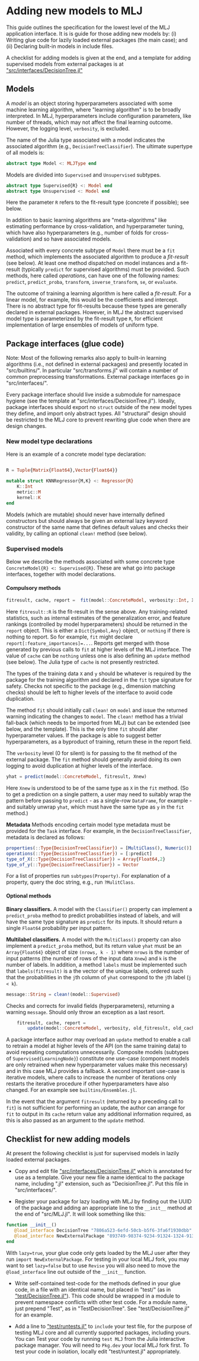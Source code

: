 # Adding new models to MLJ

This guide outlines the specification for the lowest level of the MLJ
application interface. It is is guide for those adding new models by:
(i) Writing glue code for lazily loaded external packages (the main
case); and (ii) Declaring built-in models in include files.

A checklist for adding models is given at the end, and a template for
adding supervised models from external packages is at
["src/interfaces/DecisionTree.jl"](../src/interfaces/DecisionTree.jl)


<!-- ### MLJ types -->

<!-- Every type introduced the core MLJ package should be a subtype of: -->

<!-- ``` -->
<!-- abstract type MLJType end -->
<!-- ``` -->

<!-- The Julia `show` method is informatively overloaded for this -->
<!-- type. Variable bindings declared with `@constant` "register" the -->
<!-- binding, which is reflected in the output of `show`. -->


## Models

A *model* is an object storing hyperparameters associated with some
machine learning algorithm, where "learning algorithm" is to be
broadly interpreted.  In MLJ, hyperparameters include configuration
parameters, like number of threads, which may not affect the final
learning outcome.  However, the logging level, `verbosity`, is
excluded.

The name of the Julia type associated with a model indicates the
associated algorithm (e.g., `DecisionTreeClassifier`). The ultimate
supertype of all models is:

````julia
abstract type Model <: MLJType end 
````

Models are divided into `Supervised` and `Unsupervised` subtypes. 

````julia
abstract type Supervised{R} <: Model end
abstract type Unsupervised <: Model end
````

Here the parameter `R` refers to the fit-result type (concrete if
possible); see below.

In addition to basic learning algorithms are "meta-algorithms" like
estimating performance by cross-validation, and hyperparameter tuning,
which have also hyperparameters (e.g., number of folds for
cross-validation) and so have associated models.

Associated with every concrete subtype of `Model` there must be a
`fit` method, which implements the associated algorithm to produce a
*fit-result* (see below). At least one method dispatched on model
instances and a fit-result (typically `predict` for supervised
algorithms) must be provided. Such methods, here called *operations*,
can have one of the following names: `predict`, `predict_proba`,
`transform`, `inverse_transform`, `se`, or `evaluate`.

The outcome of training a learning algorithm is here called a
*fit-result*. For a linear model, for example, this would be the
coefficients and intercept.  There is no abstract type for fit-results
because these types are generally declared in external
packages. However, in MLJ the abstract supervised model type is
parameterized by the fit-result type `R`, for efficient implementation
of large ensembles of models of uniform type.


## Package interfaces (glue code)

Note: Most of the following remarks also apply to built-in learning
algorithms (i.e., not defined in external packages) and presently
located in "src/builtins/". In particular "src/transforms.jl" will
contain a number of common preprocessing transformations. External
package interfaces go in "src/interfaces/".

Every package interface should live inside a submodule for namespace
hygiene (see the template at
"src/interfaces/DecisionTree.jl"). Ideally, package interfaces should
export no `struct` outside of the new model types they define, and
import only abstract types. All "structural" design should be
restricted to the MLJ core to prevent rewriting glue code when there
are design changes.

### New model type declarations

Here is an example of a concrete model type declaration:

````julia

R = Tuple{Matrix{Float64},Vector{Float64}}

mutable struct KNNRegressor{M,K} <: Regressor{R}
    K::Int          
    metric::M
    kernel::K
end

````

Models (which are mutable) should never have internally defined
constructors but should always be given an external lazy keyword
constructor of the same name that defines default values and checks
their validity, by calling an optional `clean!` method (see below).


### Supervised models

Below we describe the methods associated with some concrete type
`ConcreteModel{R} <: Supervised{R}`. These are what go into package
interfaces, together with model declarations.


#### Compulsory methods

````julia
fitresult, cache, report =  fit(model::ConcreteModel, verbosity::Int, X, y)
````

Here `fitresult::R` is the fit-result in the sense above. Any
training-related statistics, such as internal estimates of the
generalization error, and feature rankings (controlled by model
hyperparameters) should be returned in the `report` object. This is
either a `Dict{Symbol,Any}` object, or `nothing` if there is nothing
to report. So for example, `fit` might declare
`report[:feature_importances]=...`.  Reports get merged with those
generated by previous calls to `fit` at higher levels of the MLJ
interface. The value of `cache` can be `nothing` unless one is also
defining an `update` method (see below). The Julia type of `cache` is
not presently restricted.

The types of the training data `X` and `y` should be whatever is
required by the package for the training algorithm and declared in the
`fit` type signature for safety. Checks not specific to the package (e.g.,
dimension matching checks) should be left to higher levels of the
interface to avoid code duplication.

The method `fit` should initially call `clean!` on `model` and issue
the returned warning indicating the changes to `model`. The `clean!`
method has a trivial fall-back (which needs to be imported from MLJ)
but can be extended (see below, and the template). This is the only
time `fit` should alter hyperparameter values. If the package is able
to suggest better hyperparameters, as a byproduct of training, return
these in the report field.

The `verbosity` level (0 for silent) is for passing to the fit method
of the external package. The `fit` method should generally avoid doing
its own logging to avoid duplication at higher levels of the
interface.

````julia
yhat = predict(model::ConcreteModel, fitresult, Xnew)
````

Here `Xnew` is understood to be of the same type as `X` in the `fit`
method. (So to get a prediction on a single pattern, a user may need
to suitably wrap the pattern before passing to `predict` - as a
single-row `DataFrame`, for example - and suitably unwrap
`yhat`, which must have the same type as `y` in the `fit`
method.)

**Metadata** Methods encoding certain model type metadata must be
provided for the `Task` interface. For example, in the
`DecisionTreeClassifier`, metadata is declared as follows:

````julia
properties(::Type{DecisionTreeClassifier}) = [MultiClass(), Numeric()]
operations(::Type{DecisionTreeClassifier}) = [:predict]
type_of_X(::Type{DecisionTreeClassifier}) = Array{Float64,2}
type_of_y(::Type{DecisionTreeClassifier}) = Vector
````

For a list of properties run `subtypes(Property)`. For explanation of
a property, query the doc string, e.g., run `?MulitClass`.


#### Optional methods

**Binary classifiers.** A model with the `Classifier()` property can
implement a `predict_proba` method to predict probabilities instead of
labels, and will have the same type signature as `predict` for its
inputs. It should return a single `Float64` probability per input
pattern.

**Multilabel classifiers.** A model with the `MultiClass()` property
can also implement a `predict_proba` method, but its return value
`yhat` must be an `Array{Float64}` object of size `(nrows, k - 1)`
where `nrows` is the number of input patterns (the number of rows of
the input data `Xnew`) and `k` is the number of labels. In addition, a
method `labels` must be implemented such that `labels(fitresult)` is a
the vector of the unique labels, ordered such that the probabilities in
the `j`th column of `yhat` correspond to the `j`th label (`j < k`).

````julia
message::String = clean!(model::Supervised)
````

Checks and corrects for invalid fields (hyperparameters), returning a
warning `message`. Should only throw an exception as a last resort.

````julia
    fitresult, cache, report = 
	    update(model::ConcreteModel, verbosity, old_fitresult, old_cache, X, y) 
````

A package interface author may overload an `update` method to enable a
call to retrain a model at higher levels of the API (on the same
training data) to avoid repeating computations unnecessarily.
Composite models (subtypes of `Supervised{LearningNode}`) constitute
one use-case (component models are only retrained when new
hyperparameter values make this necessary) and in this case MLJ
provides a fallback. A second important use-case is iterative models,
where calls to increase the number of iterations only restarts the
iterative procedure if other hyperparameters have also changed. For an
example see `builtins/Ensembles.jl`.

In the event that the argument `fitresult` (returned by a preceding
call to `fit`) is not sufficient for performing an update, the author
can arrange for `fit` to output in its `cache` return value any
additional information required, as this is also passed as an argument
to the `update` method.


##  Checklist for new adding models 

At present the following checklist is just for supervised models in
lazily loaded external packages.

- Copy and edit file
["src/interfaces/DecisionTree.jl"](../src/interfaces/DecisionTree.jl)
which is annotated for use as a template. Give your new file a name
identical to the package name, including ".jl" extension, such as
"DecisionTree.jl". Put this file in "src/interfaces/".

- Register your package for lazy loading with MLJ by finding out the
UUID of the package and adding an appropriate line to the `__init__`
method at the end of "src/MLJ.jl". It will look something like this:

````julia
function __init__()
   @load_interface DecisionTree "7806a523-6efd-50cb-b5f6-3fa6f1930dbb" lazy=true
   @load_interface NewExternalPackage "893749-98374-9234-91324-1324-9134-98" lazy=true
end
````

With `lazy=true`, your glue code only gets loaded by the MLJ user
after they run `import NewExternalPackage`. For testing in your local
MLJ fork, you may want to set `lazy=false` but to use `Revise` you
will also need to move the `@load_interface` line out outside of the
`__init__` function. 

- Write self-contained test-code for the methods defined in your glue
code, in a file with an identical name, but placed in "test/" (as in
["test/DecisionTree.jl"](../test/DecisionTree.jl)). This
code should be wrapped in a module to prevent namespace conflicts with
other test code. For a module name, just prepend "Test", as in
"TestDecisionTree". See "test/DecisionTree.jl" for an example. 

- Add a line to ["test/runtests.jl"](../test/runtests.jl) to
`include` your test file, for the purpose of testing MLJ core and all
currently supported packages, including yours. You can Test your code
by running `test MLJ` from the Julia interactive package manager. You
will need to `Pkg.dev` your local MLJ fork first. To test your code in
isolation, locally edit "test/runtest.jl" appropriately.


